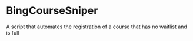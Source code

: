 # BingCourseSniper
A script that automates the registration of a course that has no waitlist and is full
